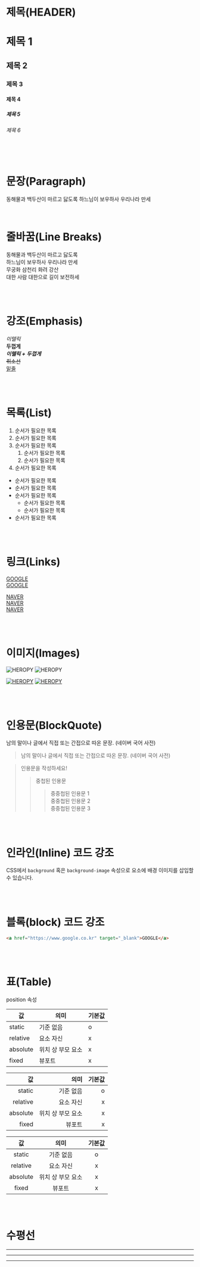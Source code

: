 # 제목(HEADER)

# 제목 1
## 제목 2
### 제목 3
#### 제목 4
##### 제목 5
###### 제목 6


<br />
<br />


# 문장(Paragraph)

동해물과 백두산이 마르고 닳도록
하느님이 보우하사 우리나라 만세

<br />

# 줄바꿈(Line Breaks)

동해물과 백두산이 마르고 닳도록  <!-- 두 칸 띄어쓰기 -->  
하느님이 보우하사 우리나라 만세  
무궁화 삼천리 화려 강산  
대한 사람 대한으로 길이 보전하세


<br />
<br />


# 강조(Emphasis)

_이텔릭_  
**두껍게**  
**_이텔릭 + 두껍게_**  
~~취소선~~  
<u>밑줄</u>


<br />
<br />


# 목록(List)

1. 순서가 필요한 목록
1. 순서가 필요한 목록
1. 순서가 필요한 목록
    1. 순서가 필요한 목록
    1. 순서가 필요한 목록
1. 순서가 필요한 목록

- 순서가 필요한 목록
- 순서가 필요한 목록
- 순서가 필요한 목록
    - 순서가 필요한 목록
    - 순서가 필요한 목록
- 순서가 필요한 목록


<br />
<br />


# 링크(Links)

<a href="https://google.com">GOOGLE</a>  
[GOOGLE](https://google.com)  

<a href="https://naver.com" title="NAVER로 이동!">NAVER</a>  
[NAVER](https://naver.com "NAVER로 이동!")  
<a href="https://naver.com" title="NAVER로 이동!" target="_blank">NAVER</a>


<br />
<br />


# 이미지(Images)

![HEROPY](https://heropy.blog/css/images/logo.png)
<img src="https://heropy.blog/css/images/logo.png" alt="HEROPY" />  

<a href="https://heropy.blog/"><img src="https://heropy.blog/css/images/logo.png" alt="HEROPY" /></a>
[![HEROPY](https://heropy.blog/css/images/logo.png)](https://heropy.blog/)


<br />
<br />


# 인용문(BlockQuote)

남의 말이나 글에서 직접 또는 간접으로 따온 문장. (네이버 국어 사전)

> 남의 말이나 글에서 직접 또는 간접으로 따온 문장.
> (네이버 국어 사전)

> 인용문을 작성하세요!
>> 중첩된 인용문
>>> 중중첩된 인용문 1  
>>> 중중첩된 인용문 2  
>>> 중중첩된 인용문 3  


<br />
<br />


# 인라인(Inline) 코드 강조

CSS에서 `background` 혹은 `background-image` 속성으로 요소에 배경 이미지를 삽입할 수 있습니다.


<br />
<br />


# 블록(block) 코드 강조

```html
<a href="https://www.google.co.kr" target="_blank">GOOGLE</a>
```


<br />
<br />


# 표(Table)

position 속성

값 | 의미 | 기본값
-- | -- | --
static | 기준 없음 | o
relative | 요소 자신 | x
absolute | 위치 상 부모 요소 | x
fixed | 뷰포트 | x

값 | 의미 | 기본값
--: | --: | --:
static | 기준 없음 | o
relative | 요소 자신 | x
absolute | 위치 상 부모 요소 | x
fixed | 뷰포트 | x

값 | 의미 | 기본값
:--: | :--: | :--:
static | 기준 없음 | o
relative | 요소 자신 | x
absolute | 위치 상 부모 요소 | x
fixed | 뷰포트 | x


<br />
<br />


# 수평선

---

***

___
